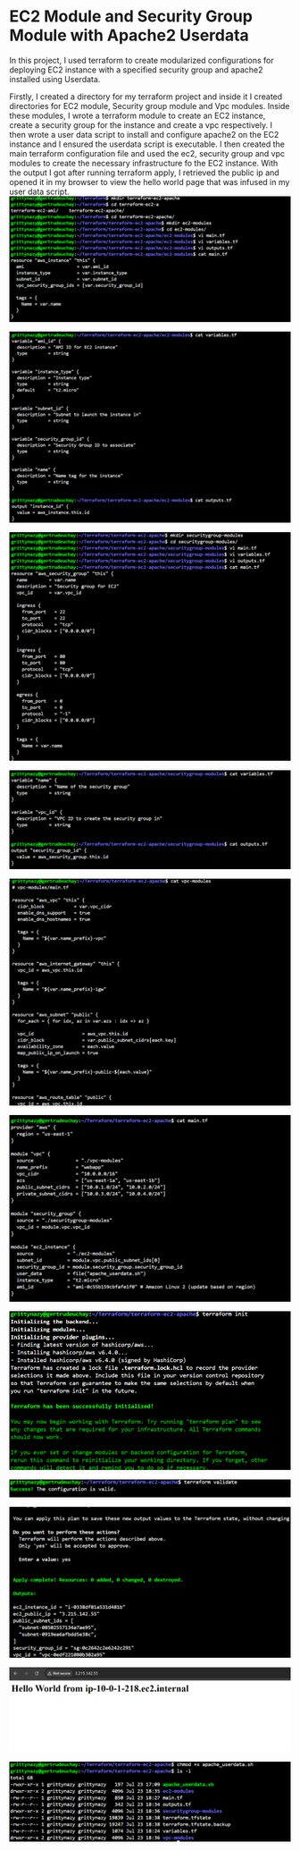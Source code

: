 # EC2 Module and Security Group Module with Apache2 Userdata

In this project, I used terraform to create modularized configurations for deploying EC2 instance with a specified security group and apache2 installed using Userdata.

Firstly, I created a directory for my terraform project and inside it I created directories for EC2 module, Security group module and Vpc modules. Inside these modules, I wrote a terraform module to create an EC2 instance, create a security group for the instance and create a vpc respectively. I then wrote a user data script to install and configure apache2 on the EC2 instance and I ensured the userdata script is executable. I then created the main terraform configuration file and used the ec2, security group and vpc modules to create the necessary infrastructure fo the EC2 instance. With the output I got after running terraform apply, I retrieved the public ip and opened it in my browser to view the hello world page that was infused in my user data script.
![](./1.png)

![](./2.png)

![](./3.png)

![](./4.png)

![](./5.png)

![](./6.png)

![](./7.png)

![](./8.png)

![](./9main.png)

![](./10.png)

![](./11.png)